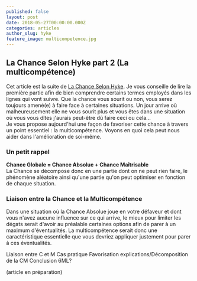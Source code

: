 ```yaml
---
published: false
layout: post
date: 2018-05-27T00:00:00.000Z
categories: articles
author_slug: hyke
feature_image: multicompetence.jpg
---
```

## La Chance Selon Hyke part 2 (La multicompétence)

Cet article est la suite de [La Chance Selon Hyke](http://www.crevardstyle.com/La-Chance-Selon-Hyke). Je vous conseille de lire la première partie afin de bien comprendre certains termes employés dans les lignes qui vont suivre.
Que la chance vous sourit ou non, vous serez toujours amené(e) à faire face à certaines situations. Un jour arrive où malheureusement elle ne vous sourit plus et vous êtes dans une situation où vous vous dîtes j'aurais peut-être dû faire ceci ou cela...  
Je vous propose aujourd'hui une façon de favoriser cette chance à travers un point essentiel : la multicompétence.
Voyons en quoi cela peut nous aider dans l'amélioration de soi-même.

### Un petit rappel

**Chance Globale = Chance Absolue + Chance Maîtrisable**  
La Chance se décompose donc en une partie dont on ne peut rien faire, le phénomène aléatoire ainsi qu'une partie qu'on peut optimiser en fonction de chaque situation.

### Liaison entre la Chance et la Multicompétence

Dans une situation où la Chance Absolue joue en votre défaveur et dont vous n'avez aucune influence sur ce qui arrive, le mieux pour limiter les dégats serait d'avoir au préalable certaines options afin de parer à un maximum d'éventualités. La multicompétence serait donc une caractéristique essentielle que vous devriez appliquer justement pour parer à ces éventualités. 


Liaison entre C et M
Cas pratique
Favorisation explications/Décomposition de la CM
Conclusion 6ML?

(article en préparation)